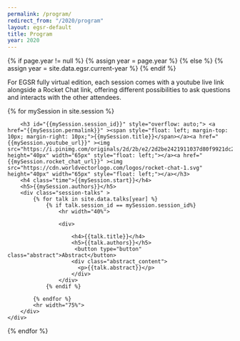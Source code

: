 ```yaml
---
permalink: /program/
redirect_from: "/2020/program"
layout: egsr-default
title: Program
year: 2020
---
```


{% if page.year != null %}
	{% assign year = page.year %}
{% else %}
	{% assign year = site.data.egsr.current-year %}
{% endif %}

<meta charset='utf-8' />

<link href='../scripts/fullCalendar/packages/core/main.css' rel='stylesheet' />
<link href='../scripts/fullCalendar/packages/daygrid/main.css' rel='stylesheet' />
<link href='../scripts/fullCalendar/packages/timegrid/main.css' rel='stylesheet' />

<script src='../scripts/fullCalendar/packages/core/main.js'></script>
<script src='../scripts/fullCalendar/packages/daygrid/main.js'></script>
<script src='../scripts/fullCalendar/packages/timegrid/main.js'></script>
<script src="../scripts/moment.min.js"></script>
<script src="../scripts/moment-timezone-with-data.min.js"></script>

<div id='intro'>For EGSR fully virtual edition, each session comes with a youtube live link alongside a Rocket Chat link, offering different possibilities to ask questions and interacts with the other attendees.</div>

<script>
	UTCminTime = 12;
	UTCmaxTime = 20;
    var xmlHttp = new XMLHttpRequest();
    xmlHttp.open( "GET", "/calendar-data/", false );
    xmlHttp.send( null );
	
	programStr = '\[' + String(String(xmlHttp.responseText).split("<code>")[1]).split("</code>")[0] + ']';
	jsonProg = JSON.parse(programStr);	

    document.addEventListener('DOMContentLoaded', function() {
	var calendarEl = document.getElementById('calendar');
	var calendar = new FullCalendar.Calendar(calendarEl, {
	plugins: ["timeGrid"],
	header: false,
	height: 'auto',
	timeZone: 'local',
	events:jsonProg,
	columnHeaderFormat: { weekday: 'long', month: 'numeric', day: 'numeric', omitCommas: true },
	slotLabelFormat: {hour: '2-digit',  minute: '2-digit', omitZeroMinute:false, meridiem: false, hour12: false, timeZoneName:'short'},
    defaultView: 'timeGridFiveDay',
	allDaySlot: false,
    minTime: String(UTCminTime) + ":00:00",
    maxTime: String(UTCmaxTime) + ":00:00",
	slotDuration: "01:00:01",
	nowIndicator:true,
	validRange: {
    start: '2020-06-29',
    end: '2020-07-04'
	},
	views: {
		timeGridFiveDay: {
		    type: 'timeGrid',
		    duration: { days: 5 }
			}
	  }
});
	var time = new Date();
	var timeZoneOffset = Math.floor(time.getTimezoneOffset() / 60);
	localMinTime = Math.max(UTCminTime - timeZoneOffset, 0);
	localMaxTime = Math.min(UTCmaxTime - timeZoneOffset, 24);

	calendar.setOption("minTime", String(localMinTime) + ":00:00");
	calendar.setOption("maxTime", String(localMaxTime) + ":00:00");

	calendar.render();
  });
</script>

<!--
{% for event in site.events %}
{{event.title}} {{event.event_date}}<br/>
{% endfor %}
-->
<div id="timezone"></div>
<div id="calendar"></div>
<script>
    var timeZoneStr = moment.tz.guess();
	var time = new Date();
	var timeZoneOffset = time.getTimezoneOffset();
	document.getElementById("timezone").innerHTML = "<h3>The program is generated for the timezone: " +timeZoneStr + " (" + moment.tz.zone(timeZoneStr).abbr(timeZoneOffset) + ")</h3>";
</script>


<div id="program" class="row-xs-12">

{% for mySession in site.session %}
	<div class="session-content">
		
		<h3 id="{{mySession.session_id}}" style="overflow: auto;"> <a href="{{mySession.permalink}}" ><span style="float: left; margin-top: 10px; margin-right: 10px;">{{mySession.title}}</span></a><a href="{{mySession.youtube_url}}" ><img src="https://i.pinimg.com/originals/2d/2b/e2/2d2be2421911037d80f9921dc29d54c2.jpg" height="40px" width="65px" style="float: left;"></a><a href="{{mySession.rocket_chat_url}}" ><img src="https://cdn.worldvectorlogo.com/logos/rocket-chat-1.svg" height="40px" width="65px" style="float: left;"></a></h3>
		<h4 class="time">{{mySession.start}}</h4>
		<h5>{{mySession.authors}}</h5>
		<div class="session-talks" >
			{% for talk in site.data.talks[year] %}
				{% if talk.session_id == mySession.session_id%}
					<hr width="40%">

					<div>

						<h4>{{talk.title}}</h4>
						<h5>{{talk.authors}}</h5>
						 <button type="button" class="abstract">Abstract</button>
						<div class="abstract_content">
						  <p>{{talk.abstract}}</p>
						</div> 
					</div>
				{% endif %}
					
			{% endfor %}
			<hr width="75%">
		</div>
	</div>

{% endfor %}




</div>

<script>
	function timeFormat(utcTime){
		var local_date= moment.utc(utcTime).local().format('dddd DD MMMM HH:mm');
		var timeZoneStr = moment.tz.guess();
		var time = new Date();
		var timeZoneOffset = time.getTimezoneOffset();
		return local_date +" " +timeZoneStr + " (" + moment.tz.zone(timeZoneStr).abbr(timeZoneOffset) + ")";
	}
	
	var elements = document.getElementsByClassName("time");
	console.log(elements);
	for(var i=0; i<elements.length; i++) {
		elements[i].innerHTML = timeFormat(elements[i].innerHTML);
	}
</script>

<script>
	var coll = document.getElementsByClassName("abstract");
	var i;

	for (i = 0; i < coll.length; i++) {
	  coll[i].addEventListener("click", function() {
		this.classList.toggle("abstract_open");
		var content = this.nextElementSibling;
		if (content.style.display === "block") {
		  content.style.display = "none";
		} else {
		  content.style.display = "block";
		}
	  });
	}
</script>

	